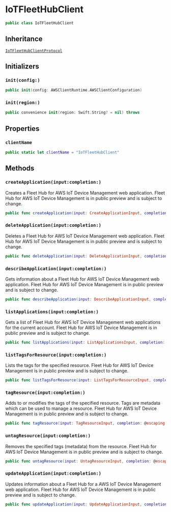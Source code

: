 # IoTFleetHubClient

``` swift
public class IoTFleetHubClient 
```

## Inheritance

[`IoTFleetHubClientProtocol`](/aws-sdk-swift/reference/0.x/AWSIoTFleetHub/IoTFleetHubClientProtocol)

## Initializers

### `init(config:)`

``` swift
public init(config: AWSClientRuntime.AWSClientConfiguration) 
```

### `init(region:)`

``` swift
public convenience init(region: Swift.String? = nil) throws 
```

## Properties

### `clientName`

``` swift
public static let clientName = "IoTFleetHubClient"
```

## Methods

### `createApplication(input:completion:)`

Creates a Fleet Hub for AWS IoT Device Management web application. Fleet Hub for AWS IoT Device Management is in public preview and is subject to change.

``` swift
public func createApplication(input: CreateApplicationInput, completion: @escaping (ClientRuntime.SdkResult<CreateApplicationOutputResponse, CreateApplicationOutputError>) -> Void)
```

### `deleteApplication(input:completion:)`

Deletes a Fleet Hub for AWS IoT Device Management web application. Fleet Hub for AWS IoT Device Management is in public preview and is subject to change.

``` swift
public func deleteApplication(input: DeleteApplicationInput, completion: @escaping (ClientRuntime.SdkResult<DeleteApplicationOutputResponse, DeleteApplicationOutputError>) -> Void)
```

### `describeApplication(input:completion:)`

Gets information about a Fleet Hub for AWS IoT Device Management web application. Fleet Hub for AWS IoT Device Management is in public preview and is subject to change.

``` swift
public func describeApplication(input: DescribeApplicationInput, completion: @escaping (ClientRuntime.SdkResult<DescribeApplicationOutputResponse, DescribeApplicationOutputError>) -> Void)
```

### `listApplications(input:completion:)`

Gets a list of Fleet Hub for AWS IoT Device Management web applications for the current account. Fleet Hub for AWS IoT Device Management is in public preview and is subject to change.

``` swift
public func listApplications(input: ListApplicationsInput, completion: @escaping (ClientRuntime.SdkResult<ListApplicationsOutputResponse, ListApplicationsOutputError>) -> Void)
```

### `listTagsForResource(input:completion:)`

Lists the tags for the specified resource. Fleet Hub for AWS IoT Device Management is in public preview and is subject to change.

``` swift
public func listTagsForResource(input: ListTagsForResourceInput, completion: @escaping (ClientRuntime.SdkResult<ListTagsForResourceOutputResponse, ListTagsForResourceOutputError>) -> Void)
```

### `tagResource(input:completion:)`

Adds to or modifies the tags of the specified resource. Tags are metadata which can be used to manage a resource. Fleet Hub for AWS IoT Device Management is in public preview and is subject to change.

``` swift
public func tagResource(input: TagResourceInput, completion: @escaping (ClientRuntime.SdkResult<TagResourceOutputResponse, TagResourceOutputError>) -> Void)
```

### `untagResource(input:completion:)`

Removes the specified tags (metadata) from the resource. Fleet Hub for AWS IoT Device Management is in public preview and is subject to change.

``` swift
public func untagResource(input: UntagResourceInput, completion: @escaping (ClientRuntime.SdkResult<UntagResourceOutputResponse, UntagResourceOutputError>) -> Void)
```

### `updateApplication(input:completion:)`

Updates information about a Fleet Hub for a AWS IoT Device Management web application. Fleet Hub for AWS IoT Device Management is in public preview and is subject to change.

``` swift
public func updateApplication(input: UpdateApplicationInput, completion: @escaping (ClientRuntime.SdkResult<UpdateApplicationOutputResponse, UpdateApplicationOutputError>) -> Void)
```
